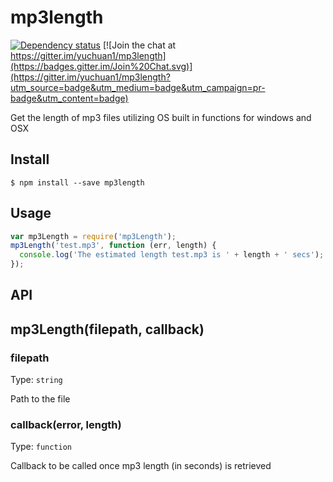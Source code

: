 # mp3length

[![Dependency status](http://img.shields.io/david/yuchuan1/mp3length.svg?style=flat-square)](https://david-dm.org/yuchuan1/mp3length)
[![Join the chat at https://gitter.im/yuchuan1/mp3length](https://badges.gitter.im/Join%20Chat.svg)](https://gitter.im/yuchuan1/mp3length?utm_source=badge&utm_medium=badge&utm_campaign=pr-badge&utm_content=badge)

Get the length of mp3 files utilizing OS built in functions for windows and OSX

## Install

```
$ npm install --save mp3length
```
## Usage

```javascript
var mp3Length = require('mp3Length');
mp3Length('test.mp3', function (err, length) {
  console.log('The estimated length test.mp3 is ' + length + ' secs');
});


```

## API

## mp3Length(filepath, callback) 

### filepath

Type: `string`

Path to the file

### callback(error, length)

Type: `function`

Callback to be called once mp3 length (in seconds) is retrieved
